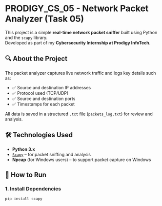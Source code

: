 # PRODIGY_CS_05 - Network Packet Analyzer (Task 05)
This project is a simple **real-time network packet sniffer** built using Python and the `scapy` library.  
Developed as part of my **Cybersecurity Internship at Prodigy InfoTech**.


## 🔍 About the Project
The packet analyzer captures live network traffic and logs key details such as:
- ✅ Source and destination IP addresses
- ✅ Protocol used (TCP/UDP)
- ✅ Source and destination ports
- ✅ Timestamps for each packet

All data is saved in a structured `.txt` file (`packets_log.txt`) for review and analysis.


## 🛠️ Technologies Used
- **Python 3.x**
- [`Scapy`](https://scapy.net/) – for packet sniffing and analysis
- **Npcap** (for Windows users) – to support packet capture on Windows


## 🚀 How to Run

### 1. Install Dependencies

```bash
pip install scapy
